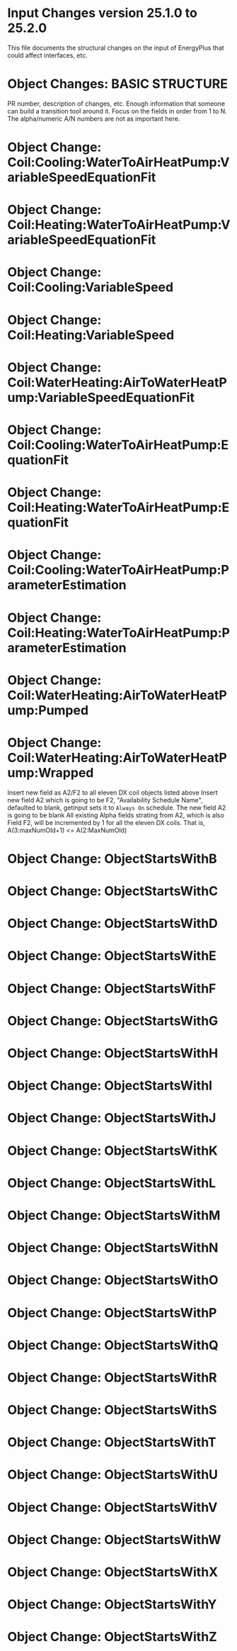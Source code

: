 Input Changes version 25.1.0 to 25.2.0
======================================

This file documents the structural changes on the input of EnergyPlus that could affect interfaces, etc.

# Object Changes: BASIC STRUCTURE

PR number, description of changes, etc.
Enough information that someone can build a transition tool around it.
Focus on the fields in order from 1 to N.
The alpha/numeric A/N numbers are not as important here.

# Object Change: Coil:Cooling:WaterToAirHeatPump:VariableSpeedEquationFit
# Object Change: Coil:Heating:WaterToAirHeatPump:VariableSpeedEquationFit
# Object Change: Coil:Cooling:VariableSpeed
# Object Change: Coil:Heating:VariableSpeed
# Object Change: Coil:WaterHeating:AirToWaterHeatPump:VariableSpeedEquationFit
# Object Change: Coil:Cooling:WaterToAirHeatPump:EquationFit
# Object Change: Coil:Heating:WaterToAirHeatPump:EquationFit
# Object Change: Coil:Cooling:WaterToAirHeatPump:ParameterEstimation
# Object Change: Coil:Heating:WaterToAirHeatPump:ParameterEstimation
# Object Change: Coil:WaterHeating:AirToWaterHeatPump:Pumped
# Object Change: Coil:WaterHeating:AirToWaterHeatPump:Wrapped

Insert new field as A2/F2 to all eleven DX coil objects listed above
Insert new field A2 which is going to be F2, "Availability Schedule Name", defaulted to blank, getinput sets it to `Always On` schedule.
The new field A2 is going to be blank
All existing Alpha fields strating from A2, which is also Field F2, will be incremented by 1 for all the eleven DX coils. 
That is, A(3:maxNumOld+1) <= A(2:MaxNumOld) 


# Object Change: ObjectStartsWithB

# Object Change: ObjectStartsWithC

# Object Change: ObjectStartsWithD

# Object Change: ObjectStartsWithE

# Object Change: ObjectStartsWithF

# Object Change: ObjectStartsWithG

# Object Change: ObjectStartsWithH

# Object Change: ObjectStartsWithI

# Object Change: ObjectStartsWithJ

# Object Change: ObjectStartsWithK

# Object Change: ObjectStartsWithL

# Object Change: ObjectStartsWithM

# Object Change: ObjectStartsWithN

# Object Change: ObjectStartsWithO

# Object Change: ObjectStartsWithP

# Object Change: ObjectStartsWithQ

# Object Change: ObjectStartsWithR

# Object Change: ObjectStartsWithS

# Object Change: ObjectStartsWithT

# Object Change: ObjectStartsWithU

# Object Change: ObjectStartsWithV

# Object Change: ObjectStartsWithW

# Object Change: ObjectStartsWithX

# Object Change: ObjectStartsWithY

# Object Change: ObjectStartsWithZ
